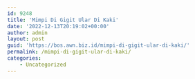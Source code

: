 ```yaml
---
id: 9248
title: 'Mimpi Di Gigit Ular Di Kaki'
date: '2022-12-13T20:19:02+00:00'
author: admin
layout: post
guid: 'https://bos.awn.biz.id/mimpi-di-gigit-ular-di-kaki/'
permalink: /mimpi-di-gigit-ular-di-kaki/
categories:
    - Uncategorized
---
```



